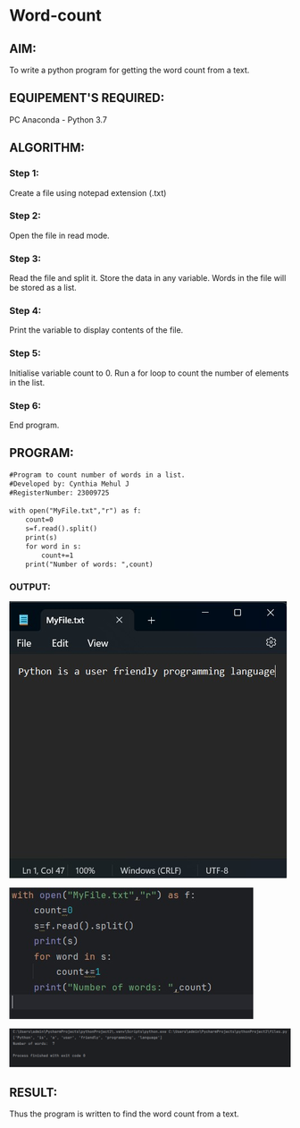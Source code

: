 # Word-count
## AIM:
To write a python program for getting the word count from a text.
## EQUIPEMENT'S REQUIRED: 
PC
Anaconda - Python 3.7
## ALGORITHM: 
### Step 1:
Create a file using notepad extension (.txt)

### Step 2: 
 Open the file in read mode. 

### Step 3: 
Read the file and split it. Store the data in any variable. Words in the file will be stored as a list.

### Step 4:  
Print the variable to display contents of the file. 

### Step 5: 
Initialise variable count to 0. Run a for loop to count the number of elements in the list. 

### Step 6: 
End program.

## PROGRAM:
```
#Program to count number of words in a list.
#Developed by: Cynthia Mehul J
#RegisterNumber: 23009725

with open("MyFile.txt","r") as f:
    count=0
    s=f.read().split()
    print(s)
    for word in s:
        count+=1
    print("Number of words: ",count)
```

### OUTPUT:
![label](/Notepad%20count.jpg)

![label](/Program%20count.jpg)

![label](/Output%20count.jpg)

## RESULT:
Thus the program is written to find the word count from a text.

